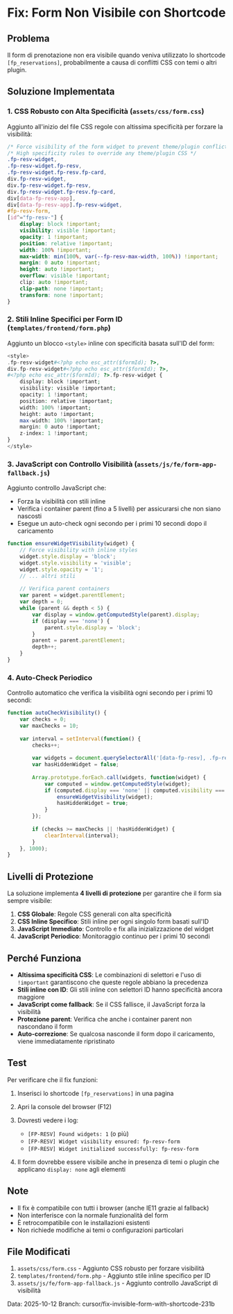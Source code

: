 # Fix: Form Non Visibile con Shortcode

## Problema
Il form di prenotazione non era visibile quando veniva utilizzato lo shortcode `[fp_reservations]`, probabilmente a causa di conflitti CSS con temi o altri plugin.

## Soluzione Implementata

### 1. CSS Robusto con Alta Specificità (`assets/css/form.css`)
Aggiunto all'inizio del file CSS regole con altissima specificità per forzare la visibilità:

```css
/* Force visibility of the form widget to prevent theme/plugin conflicts */
/* High specificity rules to override any theme/plugin CSS */
.fp-resv-widget,
.fp-resv-widget.fp-resv,
.fp-resv-widget.fp-resv.fp-card,
div.fp-resv-widget,
div.fp-resv-widget.fp-resv,
div.fp-resv-widget.fp-resv.fp-card,
div[data-fp-resv-app],
div[data-fp-resv-app].fp-resv-widget,
#fp-resv-form,
[id^="fp-resv-"] {
    display: block !important;
    visibility: visible !important;
    opacity: 1 !important;
    position: relative !important;
    width: 100% !important;
    max-width: min(100%, var(--fp-resv-max-width, 100%)) !important;
    margin: 0 auto !important;
    height: auto !important;
    overflow: visible !important;
    clip: auto !important;
    clip-path: none !important;
    transform: none !important;
}
```

### 2. Stili Inline Specifici per Form ID (`templates/frontend/form.php`)
Aggiunto un blocco `<style>` inline con specificità basata sull'ID del form:

```php
<style>
.fp-resv-widget#<?php echo esc_attr($formId); ?>,
div.fp-resv-widget#<?php echo esc_attr($formId); ?>,
#<?php echo esc_attr($formId); ?>.fp-resv-widget {
    display: block !important;
    visibility: visible !important;
    opacity: 1 !important;
    position: relative !important;
    width: 100% !important;
    height: auto !important;
    max-width: 100% !important;
    margin: 0 auto !important;
    z-index: 1 !important;
}
</style>
```

### 3. JavaScript con Controllo Visibilità (`assets/js/fe/form-app-fallback.js`)
Aggiunto controllo JavaScript che:
- Forza la visibilità con stili inline
- Verifica i container parent (fino a 5 livelli) per assicurarsi che non siano nascosti
- Esegue un auto-check ogni secondo per i primi 10 secondi dopo il caricamento

```javascript
function ensureWidgetVisibility(widget) {
    // Force visibility with inline styles
    widget.style.display = 'block';
    widget.style.visibility = 'visible';
    widget.style.opacity = '1';
    // ... altri stili
    
    // Verifica parent containers
    var parent = widget.parentElement;
    var depth = 0;
    while (parent && depth < 5) {
        var display = window.getComputedStyle(parent).display;
        if (display === 'none') {
            parent.style.display = 'block';
        }
        parent = parent.parentElement;
        depth++;
    }
}
```

### 4. Auto-Check Periodico
Controllo automatico che verifica la visibilità ogni secondo per i primi 10 secondi:

```javascript
function autoCheckVisibility() {
    var checks = 0;
    var maxChecks = 10;
    
    var interval = setInterval(function() {
        checks++;
        
        var widgets = document.querySelectorAll('[data-fp-resv], .fp-resv-widget, [data-fp-resv-app]');
        var hasHiddenWidget = false;
        
        Array.prototype.forEach.call(widgets, function(widget) {
            var computed = window.getComputedStyle(widget);
            if (computed.display === 'none' || computed.visibility === 'hidden' || computed.opacity === '0') {
                ensureWidgetVisibility(widget);
                hasHiddenWidget = true;
            }
        });
        
        if (checks >= maxChecks || !hasHiddenWidget) {
            clearInterval(interval);
        }
    }, 1000);
}
```

## Livelli di Protezione

La soluzione implementa **4 livelli di protezione** per garantire che il form sia sempre visibile:

1. **CSS Globale**: Regole CSS generali con alta specificità
2. **CSS Inline Specifico**: Stili inline per ogni singolo form basati sull'ID
3. **JavaScript Immediato**: Controllo e fix alla inizializzazione del widget
4. **JavaScript Periodico**: Monitoraggio continuo per i primi 10 secondi

## Perché Funziona

- **Altissima specificità CSS**: Le combinazioni di selettori e l'uso di `!important` garantiscono che queste regole abbiano la precedenza
- **Stili inline con ID**: Gli stili inline con selettori ID hanno specificità ancora maggiore
- **JavaScript come fallback**: Se il CSS fallisce, il JavaScript forza la visibilità
- **Protezione parent**: Verifica che anche i container parent non nascondano il form
- **Auto-correzione**: Se qualcosa nasconde il form dopo il caricamento, viene immediatamente ripristinato

## Test

Per verificare che il fix funzioni:

1. Inserisci lo shortcode `[fp_reservations]` in una pagina
2. Apri la console del browser (F12)
3. Dovresti vedere i log:
   - `[FP-RESV] Found widgets: 1` (o più)
   - `[FP-RESV] Widget visibility ensured: fp-resv-form`
   - `[FP-RESV] Widget initialized successfully: fp-resv-form`

4. Il form dovrebbe essere visibile anche in presenza di temi o plugin che applicano `display: none` agli elementi

## Note

- Il fix è compatibile con tutti i browser (anche IE11 grazie al fallback)
- Non interferisce con la normale funzionalità del form
- È retrocompatibile con le installazioni esistenti
- Non richiede modifiche ai temi o configurazioni particolari

## File Modificati

1. `assets/css/form.css` - Aggiunto CSS robusto per forzare visibilità
2. `templates/frontend/form.php` - Aggiunto stile inline specifico per ID
3. `assets/js/fe/form-app-fallback.js` - Aggiunto controllo JavaScript di visibilità

Data: 2025-10-12
Branch: cursor/fix-invisible-form-with-shortcode-231b
